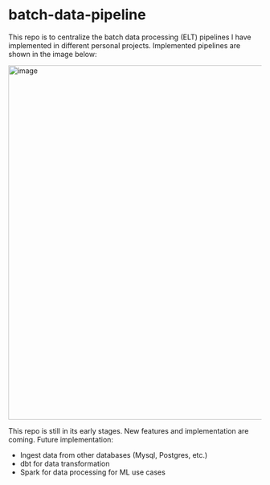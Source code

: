 # batch-data-pipeline
This repo is to centralize the batch data processing (ELT) pipelines I have implemented in different personal projects.
Implemented pipelines are shown in the image below:

<img width="706" alt="image" src="https://github.com/phamthiminhtu/batch-data-pipeline/assets/56192840/f0030463-19cc-4e7f-8a90-9fcebc2935da">

This repo is still in its early stages. New features and implementation are coming.
Future implementation:
- Ingest data from other databases (Mysql, Postgres, etc.)
- dbt for data transformation
- Spark for data processing for ML  use cases
